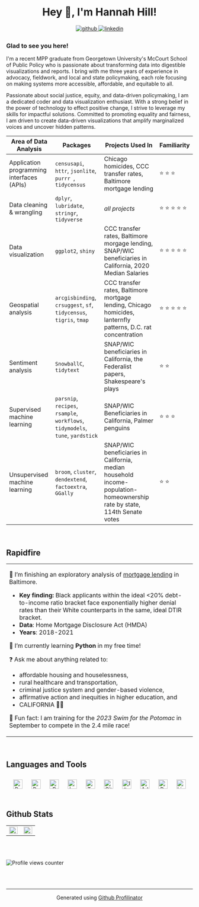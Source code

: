 # <div align="center">Hey 👋, I'm Hannah Hill!</div>  
  

<div align="center">
<a href="https://github.com/hill-hannah" target="_blank">
<img src=https://img.shields.io/badge/github-%2324292e.svg?&style=for-the-badge&logo=github&logoColor=white alt=github style="margin-bottom: 5px;" />
</a>
<a href="https://linkedin.com/in/hannahcorntasselhill" target="_blank">
<img src=https://img.shields.io/badge/linkedin-%231E77B5.svg?&style=for-the-badge&logo=linkedin&logoColor=white alt=linkedin style="margin-bottom: 5px;" />
</a>  
</div>  
  



### Glad to see you here!  
I'm a recent MPP graduate from Georgetown University's McCourt School of Public Policy who is passionate about transforming data into digestible visualizations and reports. I bring with me three years of experience in advocacy, fieldwork, and local and state policymaking, each role focusing on making systems more accessible, affordable, and equitable to all.

Passionate about social justice, equity, and data-driven policymaking, I am a dedicated coder and data visualization enthusiast. With a strong belief in the power of technology to effect positive change, I strive to leverage my skills for impactful solutions. Committed to promoting equality and fairness, I am driven to create data-driven visualizations that amplify marginalized voices and uncover hidden patterns.  
  
| Area of Data Analysis | Packages | Projects Used In | Familiarity |
| --- | --- | --- | -- |
| Application programming interfaces (APIs) | `censusapi`, `httr`, `jsonlite`, `purrr `, `tidycensus` | Chicago homicides, CCC transfer rates, Baltimore mortgage lending | :star: :star: :star: | 
| Data cleaning & wrangling |  `dplyr`, `lubridate`, `stringr`, `tidyverse` | *all projects* | :star: :star: :star: :star: :star: |
| Data visualization | `ggplot2`, `shiny` | CCC transfer rates, Baltimore morgage lending, SNAP/WIC beneficiaries in California, 2020 Median Salaries | :star: :star: :star: :star: :star: |
| Geospatial analysis | `arcgisbinding`, `crsuggest`, `sf`, `tidycensus`, `tigris`, `tmap` | CCC transfer rates, Baltimore mortgage lending, Chicago homicides, lanternfly patterns, D.C. rat concentration | :star: :star: :star: :star: :star: |
| Sentiment analysis | `SnowballC`, `tidytext` | SNAP/WIC beneficiaries in California, the Federalist papers, Shakespeare's plays | :star: :star: |
| Supervised machine learning | `parsnip`, `recipes`, `rsample`, `workflows`, `tidymodels`, `tune`, `yardstick` | SNAP/WIC Beneficiaries in California, Palmer penguins | :star: :star: :star: |
| Unsupervised machine learning | `broom`, `cluster`, `dendextend`, `factoextra`, `GGally` | SNAP/WIC beneficiaries in California, median household income-population-homeownership rate by state, 114th Senate votes | :star: :star: |



<br/>  


## Rapidfire  
<table><tr><td valign="top" width="100%">

🔭 I’m finishing an exploratory analysis of [mortgage lending](https://github.com/hill-hannah/baltimore-mortgage-lending.git) in Baltimore. 

- **Key finding:**
Black applicants within the ideal <20% debt-to-income ratio bracket face exponentially higher denial rates than their White counterparts in the same, ideal DTIR bracket.
- **Data**: Home Mortgage Disclosure Act (HMDA)
- **Years**: 2018-2021  
  

🌱 I’m currently learning **Python** in my free time!  
  

❓ Ask me about anything related to:
- affordable housing and houselessness,
- rural healthcare and transportation,
- criminal justice system and gender-based violence,
- affirmative action and inequities in higher education, and
- CALIFORNIA 🐻💙  
                                        

🌊 Fun fact: I am training for the *2023 Swim for the Potomac* in September to compete in the 2.4 mile race!  


</td><td valign="top" width="50%">



</td></tr></table>  

<br/>  


## Languages and Tools  
<div align="center">  
<a href="https://www.python.org/" target="_blank"><img style="margin: 10px" src="https://profilinator.rishav.dev/skills-assets/python-original.svg" alt="Python" height="25" /></a>  
<a href="https://www.gnu.org/software/bash/" target="_blank"><img style="margin: 10px" src="https://profilinator.rishav.dev/skills-assets/gnu_bash-icon.svg" alt="Bash" height="25" /></a>  
<a href="https://www.r-project.org/" target="_blank"><img style="margin: 10px" src="https://profilinator.rishav.dev/skills-assets/r.svg" alt="R" height="25" /></a>  
<a href="https://www.latex-project.org/" target="_blank"><img style="margin: 10px" src="https://profilinator.rishav.dev/skills-assets/latex.png" alt="LaTeX" height="25" /></a>  
<a href="https://www.tableau.com/" target="_blank"><img style="margin: 10px" src="https://profilinator.rishav.dev/skills-assets/tableau.svg" alt="Tableau" height="25" /></a>  
<a href="https://github.com/" target="_blank"><img style="margin: 10px" src="https://profilinator.rishav.dev/skills-assets/git-scm-icon.svg" alt="Git" height="25" /></a>  
<a href="https://www.adobe.com/in/products/illustrator.html" target="_blank"><img style="margin: 10px" src="https://profilinator.rishav.dev/skills-assets/adobe_illustrator-icon.svg" alt="Illustrator" height="25" /></a>  
<a href="https://www.adobe.com/in/products/indesign.html" target="_blank"><img style="margin: 10px" src="https://profilinator.rishav.dev/skills-assets/adobeindesign.svg" alt="Adobe InDesign" height="25" /></a>  
<a href="https://www.adobe.com/in/products/premiere.html" target="_blank"><img style="margin: 10px" src="https://profilinator.rishav.dev/skills-assets/adobepremierepro.png" alt="Premiere Pro" height="25" /></a>  
<a href="https://www.adobe.com/products/photoshop-lightroom.html" target="_blank"><img style="margin: 10px" src="https://profilinator.rishav.dev/skills-assets/lightroom.png" alt="Lightroom" height="25" /></a>  
</div>  

<br/>  


## Github Stats  
<table><tr><td valign="top" width="50%">

<img src="https://github-readme-stats.vercel.app/api?username=hill-hannah&show_icons=true&count_private=true&hide_border=true" align="left" style="width: 100%" />

</td><td valign="top" width="50%">

<img src="https://github-readme-stats.vercel.app/api/top-langs/?username=hill-hannah&hide_border=true&layout=compact" align="left" style="width: 100%" />

</td></tr></table>  

<br/>  

  

<br/>  

![Profile views counter](https://komarev.com/ghpvc/?username=hill-hannah&&style=flat-square)  
  

<br/>  


<br />

----
<div align="center">Generated using <a href="https://profilinator.rishav.dev/" target="_blank">Github Profilinator</a></div>
